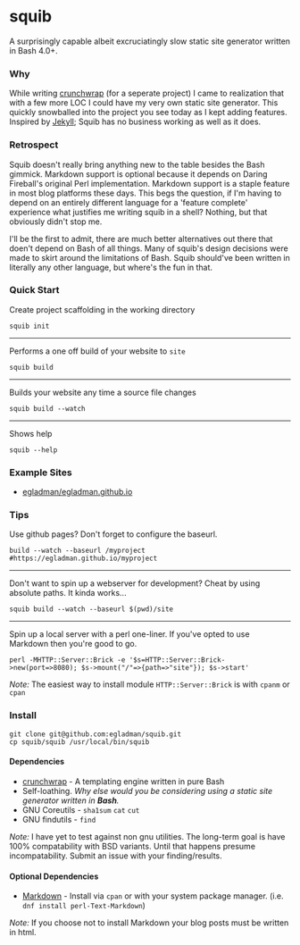 # squib

A surprisingly capable albeit excruciatingly slow static site generator written in Bash 4.0+.

### Why
While writing [crunchwrap](https://github.com/egladman/crunchwrap) (for a seperate project) I came to realization that with a few more LOC I could have my very own static site generator. This quickly snowballed into the project you see today as I kept adding features. Inspired by [Jekyll](https://github.com/jekyll/jekyll); Squib has no business working as well as it does.

### Retrospect
Squib doesn't really bring anything new to the table besides the Bash gimmick. Markdown support is optional because it depends on Daring Fireball's original Perl implementation. Markdown support is a staple feature in most blog platforms these days. This begs the question, if I'm having to depend on an entirely different language for a 'feature complete' experience what justifies me writing squib in a shell? Nothing, but that obviously didn't stop me.

I'll be the first to admit, there are much better alternatives out there that doen't depend on Bash of all things. Many of squib's design decisions were made to skirt around the limitations of Bash. Squib should've been written in literally any other language, but where's the fun in that.

### Quick Start

Create project scaffolding in the working directory
```
squib init
```
---

Performs a one off build of your website to `site`
```
squib build
```
---

Builds your website any time a source file changes
```
squib build --watch
```

---

Shows help
```
squib --help
```

### Example Sites

- [egladman/egladman.github.io](https://github.com/egladman/egladman.github.io)

### Tips

Use github pages? Don't forget to configure the baseurl.
```
build --watch --baseurl /myproject #https://egladman.github.io/myproject
```
---

Don't want to spin up a webserver for development? Cheat by using absolute paths. It kinda works...
```
squib build --watch --baseurl $(pwd)/site
```

---

Spin up a local server with a perl one-liner. If you've opted to use Markdown then you're good to go.
```
perl -MHTTP::Server::Brick -e '$s=HTTP::Server::Brick->new(port=>8080); $s->mount("/"=>{path=>"site"}); $s->start'
```

*Note:* The easiest way to install module `HTTP::Server::Brick` is with `cpanm` or `cpan`

### Install

```
git clone git@github.com:egladman/squib.git
cp squib/squib /usr/local/bin/squib
```

#### Dependencies

- [crunchwrap](https://github.com/egladman/crunchwrap) - A templating engine written in pure Bash
- Self-loathing. *Why else would you be considering using a static site generator written in **Bash**.*
- GNU Coreutils - `sha1sum` `cat` `cut`
- GNU findutils - `find`

*Note:* I have yet to test against non gnu utilities. The long-term goal is have 100% compatability with BSD variants. Until that happens presume incompatability. Submit an issue with your finding/results.

#### Optional Dependencies

- [Markdown](https://github.com/bobtfish/text-markdown) - Install via `cpan` or with your system package manager. (i.e. `dnf install perl-Text-Markdown`)

*Note:* If you choose not to install Markdown your blog posts must be written in html.
